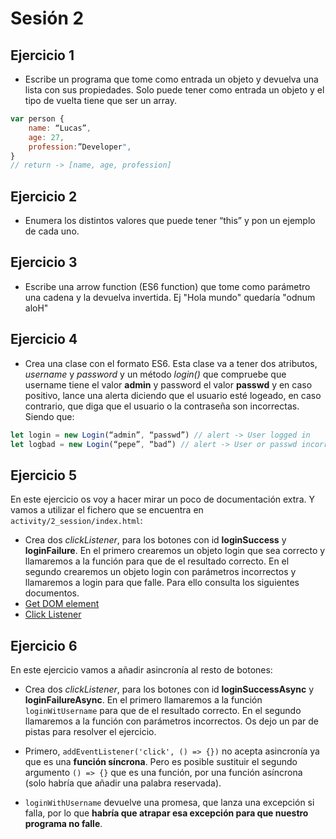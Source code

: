 # Sesión 2

## Ejercicio 1

* Escribe un programa que tome como entrada un objeto y devuelva una lista con sus propiedades. Solo puede tener como entrada un objeto y el tipo de vuelta tiene que ser un array.

```javascript
var person {
    name: “Lucas”,
    age: 27,
    profession:”Developer",
}
// return -> [name, age, profession] 
```

## Ejercicio 2

* Enumera los distintos valores que puede tener “this” y pon un ejemplo de cada uno.

## Ejercicio 3

* Escribe una arrow function (ES6 function) que tome como parámetro una cadena y la devuelva invertida. Ej "Hola mundo" quedaría "odnum aloH"

## Ejercicio 4

* Crea una clase con el formato ES6. Esta clase va a tener dos atributos, *username* y *password* y un método *login()* que compruebe que username tiene el valor **admin** y password el valor **passwd** y en caso positivo, lance una alerta diciendo que el usuario esté logeado, en caso contrario, que diga que el usuario o la contraseña son incorrectas. Siendo que:

```javascript
let login = new Login(“admin”, “passwd”) // alert -> User logged in
let logbad = new Login(“pepe”, “bad”) // alert -> User or passwd incorrect
```

## Ejercicio 5

En este ejercicio os voy a hacer mirar un poco de documentación extra. Y vamos a utilizar el fichero que se encuentra en `activity/2_session/index.html`:

* Crea dos *clickListener*, para los botones con id **loginSuccess** y **loginFailure**. En el primero crearemos un objeto login que sea correcto y llamaremos a la función para que de el resultado correcto. En el segundo crearemos un objeto login con parámetros incorrectos y llamaremos a login para que falle. Para ello consulta los siguientes documentos.
* [Get DOM element](https://developer.mozilla.org/en-US/docs/Web/API/Document/getElementById)
* [Click Listener](https://developer.mozilla.org/en-US/docs/Web/API/Element/click_event)

## Ejercicio 6

En este ejercicio vamos a añadir asincronía al resto de botones:

* Crea dos *clickListener*, para los botones con id **loginSuccessAsync** y **loginFailureAsync**. En el primero llamaremos a la función `loginWitUsername` para que de el resultado correcto. En el segundo llamaremos a la función con parámetros incorrectos. Os dejo un par de pistas para resolver el ejercicio.

* Primero, `addEventListener('click', () => {})` no acepta asincronía ya que es una **función síncrona**. Pero es posible sustituir el segundo argumento `() => {}` que es una función, por una función asíncrona (solo habría que añadir una palabra reservada).

* `loginWithUsername` devuelve una promesa, que lanza una excepción si falla, por lo que **habría que atrapar esa excepción para que nuestro programa no falle**.
